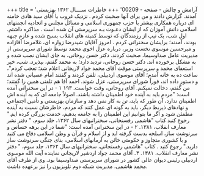 +++
title = 'آرامش و چالش - صفحه - 00209'
+++
خاطرات ســــال ۱۳۶۲ بهزیستی آمدند. گزارش دادند و من برای آنها صحبت کردم . نزدیک غروب با آقای سید هادی خامنه ای درباره همکاری بیشتر با حزب جمهوری اسلامی و مسائل مجلس و اتحادیه انجمنهای اسلامی دانش آموزان که از ایشان دعـوت بـه سرپرستی آن شده است . مذاکره داشتم. اول شب، یک تیپ از رزمندگان که توسط کمیته های انقلاب بسیج شده و عازم جبهه بودند، آمدند؛ برایشان سخنرانی کردم . امروز آقایان شیدرضا زواره ای، غلامرضا آقازاده و میرحسین موسوی نخست وزیر، درباره عزل اخوی محمد توسط شورای سرپرستی از مدیریت عامل صداوسیما، صحبت کردند. دکتر حسن روحانی، به جای ایشان نصب شده و به مشکل برخورده اند. دکتر حسن روحانی، تردید دارد؛ به محمد گفتم، بپذیرد. شب، خیر استعفای محمد و سرپرستی موقت آقای محمد جواد لاریجانی اعلام شد؛ تعجب کردم"، ساعت ده به خانه آمدم؛ آقای موسوی اردبیلی، تلفن کردند و گفتند امام عصبانی شده اند و دستور داده اند، فوراً شورای سرپرستی، عزل شوند. احمد آقا هم تلفنی همین را گفتند؛ من گفتم، دخالت نمیکنم. آقای روحانی، وقت خواست. ۱۹۳ ۱ - در این سخنرانی آمده است: "مردم باید به آینده خود اطمینان داشته باشند. اصولاً جامعه ای که به آینده اش اطمینان ندارد، آن طور که باید، تن به کار نمی دهد و سازمان بهزیستی و تأمین اجتماعی و نهادهای ذیربط دیگر، باید به گونه ای عمل کنند که مردم، خاطرشان نسبت به آینده مطمئن شود و اگر ما بتوانیم این اطمینان را به جامعه بدهیم، خدمت بزرگی کرده ایم." رجوع کنید کتاب "هاشمی رفسنجانی، سخنرانیهای سال ۱۳۶۲، جلد سوم، " دفتر نشر معارف انقلاب، ۱۳۸۱. ۲ - در این سخنرانی آمده است: "شما در این برهه حساس و سرنوشت ساز، اسلحه بدست گرفته اید و از اسلام و قرآن و وطن اسلامی دفاع می کنید و با کشوری متجاوز و حکومتی خائن به آرمانهای اسلامی، بنای جنگی سرنوشت ساز دارید." رجوع کنید . کتاب "هاشمی رفسنجانی، سخنرانیهای سال ۱۳۶۲، جلد سوم، " دفتر نشر معارف انقلاب، ۱۳۸۱. ۳۔ آقای محمد جواد اردشیر لاریجانی نماینده آیت الله موسوی اردبیلی رئیس دیوان عالی کشور در شورای سرپرستی صداوسیما بود. وی از طرف آقای محمد هاشمی، مدیریت شبکه دوم تلویزیون را نیز برعهده داشت.